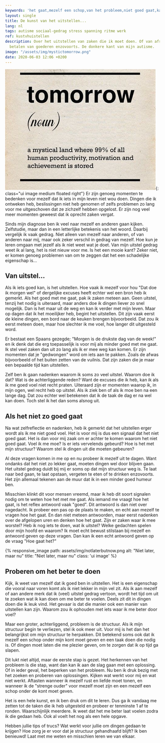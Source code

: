 ```yaml
---
keywords: 'het gaat,mezelf een schop,van het probleem,niet goed gaat,kan doen'
layout: single
title: De kunst van het uitstellen...
lang: nl
tags: autisme sociaal-gedrag stress spanning ritme werk
ref: kustvhuistellen
description: Over het uitstellen van zaken die ik moet doen. Of van afspraken, het
  betalen van goederen enzovoorts. De donkere kant van mijn autisme.
image: "/assets/img/mystictomorrow.png"
date: 2020-06-03 12:06 +0200
---
```

![Morgen is een mysterieus land, waar 99% van de motivatie en taken is.](/assets/img/mystictomorrow.png){: class="ui image medium floated right"}
Er zijn genoeg momenten te bedenken voor mezelf dat ik iets in mijn leven niet wou doen. Dingen die ik ontweken heb, beslissingen niet heb genomen of zelfs problemen zo lang voor me uitgeschoven dat ze zichzelf hebben opgelost. Er zijn nog veel meer momenten geweest dat ik oprecht zaken vergat.

Sinds mijn diagnose ben ik veel naar mezelf en anderen gaan kijken. Zelfstudie, maar dan in een letterlijke betekenis van het woord. Daarbij vergelijk ik vaak gedrag. Niet alleen van mezelf naar anderen, of van anderen naar mij, maar ook zeker verschil in gedrag van mezelf. Hoe kun je leren omgaan met jezelf als ik niet weet wat je doet. Van mijn uitstel gedrag weet ik al lang, het is niet nieuw voor me. Is het een mooie kant? Zeker niet, er komen genoeg problemen van om te zeggen dat het een schadelijke eigenschap is...

## Van uitstel...

Als ik iets goed kan, is het uitstellen. Hoe vaak ik mezelf voor hou "Dat doe ik morgen wel" of dergelijke excuses heeft echter wel een bron heb ik gemerkt. Als het goed met me gaat, pak ik zaken meteen aan. Geen uitstel, tenzij het nodig is uiteraard, maar anders doe ik dingen liever zo snel mogelijk. Dan is het maar uit de weg en kan ik verder met mijn leven. Maar op dagen dat ik het moeilijker heb, begint het uitstellen. Dit zijn vaak eerst de kleine dingen, een bord naar de keuken brengen bijvoorbeeld. Dat zou ik eerst meteen doen, maar hoe slechter ik me voel, hoe langer dit uitgesteld word.

Er bestaat een Spaans gezegde; "Morgen is de drukste dag van de week!" en ik denk dat die erg toepasselijk is voor mij als minder goed met me gaat. Ik stel veel zaken dan uit zo lang als ik er mee weg kan komen. Er zijn momenten dat je "gedwongen" word om iets aan te pakken. Zoals de afwas bijvoorbeeld of het buiten zetten van de vuilnis. Dat zijn zaken die je maar een bepaalde tijd kan uitstellen.

Zelf ben ik gaan nadenken waarom ik soms zo veel uitstel. Waarom doe ik dat? Wat is de achterliggende reden? Want de excuses die ik heb, kan ik als ik me goed voel niet recht praten. Uiteraard zijn er momenten waarop ik, in mijn ogen, wel recht heb op uitstel. Als ik ziek ben of als ik moe ben na een lange dag. Dat zou echter wel betekenen dat ik de taak de dag er na wel kan doen. Toch stel ik het dan soms alsnog uit.

## Als het niet zo goed gaat

Na wat zelfreflectie en nadenken, heb ik gemerkt dat het uitstellen erger wordt als ik me niet goed voel. Het is voor mij is dus een signaal dat het niet goed gaat. Het is dan voor mij zaak om er achter te komen waarom het niet goed gaat. Voel ik me moe? Is er iets vervelends gebeurd? Hoe is het met mijn structuur? Waarom stel ik dingen uit die moeten gebeuren?

Al deze vragen komen in me op en nu probeer ik mezelf uit te dagen. Want ondanks dat het niet zo lekker gaat, moeten dingen wel door blijven gaan. Het uitstel gedrag duidt bij mij er soms op dat mijn structuur weg is. Te laat naar bed gaan, te laat opstaan, vergeten te eten of te drinken enzovoorts. Het zijn allemaal tekenen aan de muur dat ik in een minder goed humeur ben.

Misschien klinkt dit voor mensen vreemd, maar ik heb dit soort signalen nodig om te weten hoe het met me gaat. Als iemand me vraagt hoe het gaat, is het reflex antwoord vaak "goed". Dit antwoord is dan niet over nagedacht. Ik probeer een pas op de plaats te maken, en echt aan mezelf te vragen hoe het gaat. En dan niet meteen antwoorden, maar eerst nadenken over de afgelopen uren en denken hoe het gaat. Zijn er zaken waar ik mee worstel? Heb ik nog iets te doen, wat ik uitstel? Welke gedachten spelen door mijn hoofd en waarom? Ik moet echt bewust stilstaan bij mezelf en antwoord geven op deze vragen. Dan kan ik een echt antwoord geven op de vraag "Hoe gaat het?"

{% responsive_image path: assets/img/notlaterbutnow.png alt: "Niet later, maar nu" title: "Niet later, maar nu" class: 'ui image' %}

## Proberen om het beter te doen

Kijk, ik weet van mezelf dat ik goed ben in uitstellen. Het is een eigenschap die vooral naar voren komt als ik niet lekker in mijn vel zit. Als ik aan mezelf of aan andere merk dat ik (veel) uitstel gedrag vertoon, wordt het tijd om uit te zoeken wat ik kan doen om me beter te voelen. Deels zit dit in dingen doen die ik leuk vind. Het gevaar is dat die manier ook een manier van uitstellen kan zijn. Waarom zou ik ophouden met iets waar ik me beter door voel?

Maar een groter, achterliggend, probleem is de structuur. Als ik mijn structuur begin te verliezen, stel ik ook meer uit. Voor mij is het dan het belangrijkst om mijn structuur te herpakken. Dit betekend soms ook dat ik mezelf een schop onder mijn kont moet geven en een taak doen die nodig is. Of dingen moet laten die me plezier geven, om te zorgen dat ik op tijd ga slapen.

Dit lukt niet altijd, maar de eerste stap is gezet. Het herkennen van het probleem is die stap, want dan kan ik aan de slag gaan met een oplossing. Of in ieder geval, het beperken van het probleem. Nu ben ik druk bezig met het zoeken en proberen van oplossingen. Kijken wat werkt voor mij en wat niet werkt. Aftasten wanneer ik mezelf rust en liefde moet tonen, en wanneer ik de "strenge ouder" voor mezelf moet zijn en een mezelf een schop onder de kont moet geven.

Het is een hele kunst, en ik ben druk om dit te leren. Dus ga ik vandaag me zetten tot de taken die ik heb uitgesteld en probeer er tenminste 1 af te ronden. Waarschijnlijk meerdere. Ik weet dat het me beter laat voelen zodra ik die gedaan heb. Ook al voelt het nog als een hele opgave.

Hebben jullie tips of trucs? Wat werkt voor jullie om dingen gedaan te krijgen? Hoe zorg je er voor dat je structuur gehandhaafd blijft? Ik ben benieuwd! Laat met me weten en misschien leren we van elkaar.

